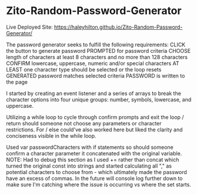# Zito-Random-Password-Generator

Live Deployed Site: https://haleyhilton.github.io/Zito-Random-Password-Generator/

The password generator seeks to fulfill the following requirements: 
CLICK the button to generate password
PROMPTED for password criteria
CHOOSE length of characters at least 8 characters and no more than 128 characters
CONFIRM lowercase, uppercase, numeric and/or special characters
AT LEAST one character type should be selected or the loop resets
GENERATED password matches selected criteria
PASSWORD is written to the page

I started by creating an event listener and a series of arrays to break the character options into four unique groups: number, symbols, lowercase, and uppercase. 

Utilizing a while loop to cycle through confirm prompts and exit the loop / return should someone not choose any parameters or character restrictions. For / else could've also worked here but liked the clarity and conciseness visible in the while loop.



Used var passwordCharacters with if statements so should someone confirm a character parameter it concatenated with the original variable. 
NOTE: Had to debug this section as I used += rather than concat which turned the original const into strings and started calculating all "," as potential characters to choose from - which ultimately made the password have an excess of commas. In the future will console log further down to make sure I'm catching where the issue is occurring vs where the set starts.
